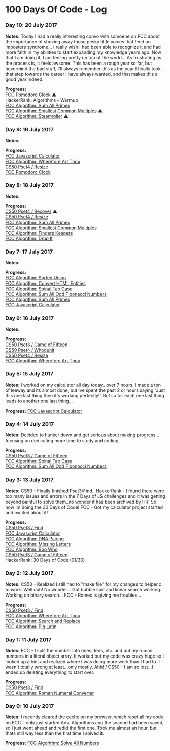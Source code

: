 # 100 Days Of Code - Log

### Day 10: 20 July 2017

**Notes:** 
Today I had a really interesting convo with somoene on FCC about the importance of shoving away those pesky little voices that feed on imposters syndrome...  I really wish I had been able to recognize it and had more faith in my abilities to start expanding my knowledge years ago.  Now that I am doing it, I am feeling pretty on top of the world...  As frustrating as the process is, it feels awsome. This has been a rough year so far, but nevermind the bad stuff, I'll always remember this as the year I finally took that step towards the career I have always wanted, and that makes this a good year indeed.

**Progress:** <br>
[FCC Pomodoro Clock](https://github.com/cndragn/pomodoro) :warning:<br>
HackerRank: Algorithms - Warmup <br>
[FCC Algorithm: Sum All Primes](https://github.com/cndragn/FreeCodeCamp/blob/master/intermediate-algorithm-scripting/14-sum-all-primes.js)<br>
[FCC Algorithm: Smallest Common Multiples](https://github.com/cndragn/FreeCodeCamp/blob/master/intermediate-algorithm-scripting/15-sum-all-multiples.js) :warning:<br>
[FCC Algorithm: Steamroller](https://github.com/cndragn/FreeCodeCamp/blob/master/intermediate-algorithm-scripting/18-steamroller.js) :warning:


### Day 9: 19 July 2017

**Notes:** 

**Progress:** <br>
[FCC Javascript Calculator](https://github.com/cndragn/javascript-calculator)<br>
[FCC Algorithm: Wherefore Art Thou](https://github.com/cndragn/FreeCodeCamp/blob/master/intermediate-algorithm-scripting/4-wherefore-art-thou.js)<br>
[CS50 Pset4 / Resize](https://github.com/cndragn/CS50x/tree/master/pset4/resize)<br>
[FCC Pomodoro Clock](https://github.com/cndragn/pomodoro)

### Day 8: 18 July 2017

**Notes:** 

**Progress:** <br>
[CS50 Pset4 / Recover](https://github.com/cndragn/CS50x/tree/master/pset4/recover) :warning:<br>
[CS50 Pset4 / Resize](https://github.com/cndragn/CS50x/tree/master/pset4/resize)<br>
[FCC Algorithm: Sum All Primes](https://github.com/cndragn/FreeCodeCamp/blob/master/intermediate-algorithm-scripting/14-sum-all-primes.js)<br>
[FCC Algorithm: Smallest Common Multiples](https://github.com/cndragn/FreeCodeCamp/blob/master/intermediate-algorithm-scripting/15-sum-all-multiples.js)<br>
[FCC Algorithm: Finders Keepers](https://github.com/cndragn/FreeCodeCamp/blob/master/intermediate-algorithm-scripting/16-finders-keepers.js)<br>
[FCC Algorithm: Drop It](https://github.com/cndragn/FreeCodeCamp/blob/master/intermediate-algorithm-scripting/17-drop-it.js)

### Day 7: 17 July 2017

**Notes:** 

**Progress:** <br>
[FCC Algorithm: Sorted Union](https://github.com/cndragn/FreeCodeCamp/blob/master/intermediate-algorithm-scripting/10-sorted-union.js)<br>
[FCC Algorithm: Convert HTML Entities](https://github.com/cndragn/FreeCodeCamp/blob/master/intermediate-algorithm-scripting/11-convert-html-entities.js)<br>
[FCC Algorithm: Spinal Tap Case](https://github.com/cndragn/FreeCodeCamp/blob/master/intermediate-algorithm-scripting/12-spinal-tap-case.js)<br>
[FCC Algorithm: Sum All Odd Fibonacci Numbers](https://github.com/cndragn/FreeCodeCamp/blob/master/intermediate-algorithm-scripting/13-sum-all-odd-fibonacci-numbers.js)<br>
[FCC Algorithm: Sum All Primes](https://github.com/cndragn/FreeCodeCamp/blob/master/intermediate-algorithm-scripting/14-sum-all-primes.js)<br>
[FCC Javascript Calculator](https://github.com/cndragn/javascript-calculator)

### Day 6: 16 July 2017

**Notes:** 

**Progress:** <br>
[CS50 Pset3 / Game of Fifteen](https://github.com/cndragn/CS50x/tree/master/pset3/fifteen)<br>
[CS50 Pset4 / Whodunit](https://github.com/cndragn/CS50x/tree/master/pset4/whodunit) <br>
[CS50 Pset4 / Resize](https://github.com/cndragn/CS50x/tree/master/pset4/resize)<br>
[FCC Algorithm: Wherefore Art Thou](https://github.com/cndragn/FreeCodeCamp/blob/master/intermediate-algorithm-scripting/4-wherefore-art-thou.js)
### Day 5: 15 July 2017

**Notes:** I worked on my calculator all day today.. over 7 hours.  I made a ton of leeway and its almost done, but Ive spent the past 2 or hours saying "Just this one last thing then it's working perfectly!" But so far each one last thing leads to another one last thing... 

**Progress:** [FCC Javascript Calculator](https://github.com/cndragn/javascript-calculator)

### Day 4: 14 July 2017

**Notes:** Decided to hunker down and get serious about making progress...  focusing on dedicating more time to study and coding.

**Progress:** <br>
[CS50 Pset3 / Game of Fifteen](https://github.com/cndragn/CS50x/tree/master/pset3/fifteen)<br>
[FCC Algorithm: Spinal Tap Case](https://github.com/cndragn/FreeCodeCamp/blob/master/intermediate-algorithm-scripting/12-spinal-tap-case.js) <br>
[FCC Algorithm: Sum All Odd Fibonacci Numbers](https://github.com/cndragn/FreeCodeCamp/blob/master/intermediate-algorithm-scripting/13-sum-all-odd-fibonacci-numbers.js)

### Day 3: 13 July 2017

**Notes:** CS50 - Finally finished Pset3/Find.. HackerRank - I found there were too many issues and errors in the 7 Days of JS challenges and it was getting beyond painful to solve them..no wonder it has been archived by HR! So now Im doing the 30 Days of Code! FCC - Got my calculator project started and excited about it!

**Progress:** <br>
[CS50 Pset3 / Find](https://github.com/cndragn/CS50x/tree/master/pset3/find)<br>
[FCC Javascript Calculator](https://github.com/cndragn/javascript-calculator) <br>
[FCC Algorithm: DNA Pairing](https://github.com/cndragn/FreeCodeCamp/blob/master/intermediate-algorithm-scripting/7-dna-pariing.js) <br>
[FCC Algorithm: MIssing Letters](https://github.com/cndragn/FreeCodeCamp/blob/master/intermediate-algorithm-scripting/8-missing-letters.js) <br>
[FCC Algorithm: Boo Who](https://github.com/cndragn/FreeCodeCamp/blob/master/intermediate-algorithm-scripting/09-boo-who.js)  <br>
[CS50 Pset3 / Game of Fifteen](https://github.com/cndragn/CS50x/tree/master/pset3/fifteen)<br>
HackerRank: 30 Days of Code (01/30)

### Day 2: 12 July 2017

**Notes:** CS50 - Realized I still had to "make file" for my changes to helper.c to work. Well duh!  No wonder... Got bubble sort and linear search working. Working on binary search... FCC - Romeo is giving me troubles...

**Progress:** <br>
[CS50 Pset3 / Find](https://github.com/cndragn/CS50x/tree/master/pset3/find) <br>
[FCC Algorithm: Wherefore Art Thou](https://github.com/cndragn/FreeCodeCamp/blob/master/intermediate-algorithm-scripting/4-wherefore-art-thou.js)<br>
[FCC Algorithm: Search and Replace](https://github.com/cndragn/FreeCodeCamp/blob/master/intermediate-algorithm-scripting/5-search-and-replace.js) <br>
[FCC Algorithm: Pig Latin](https://github.com/cndragn/FreeCodeCamp/blob/master/intermediate-algorithm-scripting/6-pig-latin.js)

### Day 1: 11 July 2017

**Notes:** FCC - I split the number into ones, tens, etc. and put my roman numbers in a literal object array. It worked but my code was crazy huge so I looked up a hint and realized where I was doing more work than I had to.  I wasn't totally wrong at least...only mostly. Ahh! / CS50 - I am so lost...I ended up deleting everything to start over.

**Progress:** <br>
[CS50 Pset3 / Find](https://github.com/cndragn/CS50x/tree/master/pset3/find) <br>
[FCC Algorithm: Roman Numeral Converter](https://github.com/cndragn/FreeCodeCamp/blob/master/intermediate-algorithm-scripting/3-roman-numeral-converter.js)

### Day 0: 10 July 2017

**Notes:** I recently cleared the cache on my browser, which reset all my code on FCC.  I only just started Adv. Algorithms and the second had been saved, so I just went ahead and redid the first one.  Took me almost an hour, but thats still way less than the first time I solved it.

**Progress:** [FCC Algorithm: Solve All Numbers](https://github.com/cndragn/FreeCodeCamp/blob/master/intermediate-algorithm-scripting/1-sum-all-numbers.js) 
